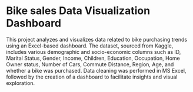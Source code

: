 # Bike sales Data Visualization Dashboard

This project analyzes and visualizes data related to bike purchasing trends using an Excel-based dashboard. The dataset, sourced from Kaggle, includes various demographic and socio-economic columns such as ID, Marital Status, Gender, Income, Children, Education, Occupation, Home Owner status, Number of Cars, Commute Distance, Region, Age, and whether a bike was purchased. Data cleaning was performed in MS Excel, followed by the creation of a dashboard to facilitate insights and visual exploration.
